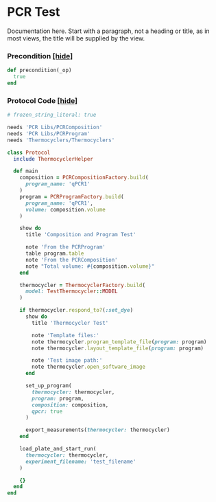 # PCR Test

Documentation here. Start with a paragraph, not a heading or title, as in most views, the title will be supplied by the view.






### Precondition <a href='#' id='precondition'>[hide]</a>
```ruby
def precondition(_op)
  true
end
```

### Protocol Code <a href='#' id='protocol'>[hide]</a>
```ruby
# frozen_string_literal: true

needs 'PCR Libs/PCRComposition'
needs 'PCR Libs/PCRProgram'
needs 'Thermocyclers/Thermocyclers'

class Protocol
  include ThermocyclerHelper

  def main
    composition = PCRCompositionFactory.build(
      program_name: 'qPCR1'
    )
    program = PCRProgramFactory.build(
      program_name: 'qPCR1',
      volume: composition.volume
    )

    show do
      title 'Composition and Program Test'

      note 'From the PCRProgram'
      table program.table
      note 'From the PCRComposition'
      note "Total volume: #{composition.volume}"
    end

    thermocycler = ThermocyclerFactory.build(
      model: TestThermocycler::MODEL
    )

    if thermocycler.respond_to?(:set_dye)
      show do
        title 'Thermocycler Test'

        note 'Template files:'
        note thermocycler.program_template_file(program: program)
        note thermocycler.layout_template_file(program: program)

        note 'Test image path:'
        note thermocycler.open_software_image
      end

      set_up_program(
        thermocycler: thermocycler,
        program: program,
        composition: composition,
        qpcr: true
      )

      export_measurements(thermocycler: thermocycler)
    end

    load_plate_and_start_run(
      thermocycler: thermocycler,
      experiment_filename: 'test_filename'
    )

    {}
  end
end

```
